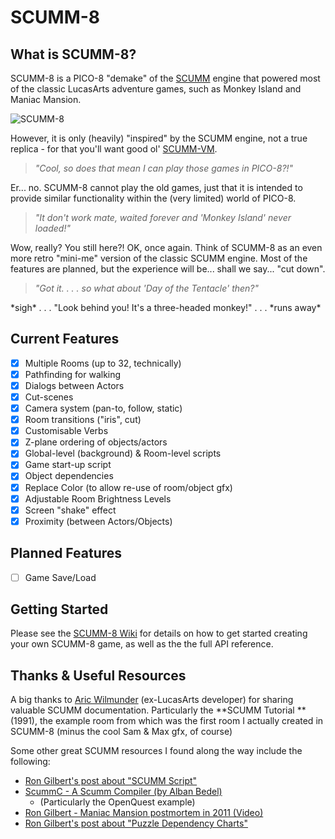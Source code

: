 # SCUMM-8
## What is SCUMM-8?
SCUMM-8 is a PICO-8 "demake" of the [SCUMM](https://en.wikipedia.org/wiki/SCUMM) engine that powered most of the classic LucasArts adventure games, such as Monkey Island and Maniac Mansion.  

![SCUMM-8](https://github.com/Liquidream/scumm-8/raw/media/SCUMM-8%20Preview.gif)

However, it is only (heavily) "inspired" by the SCUMM engine, not a true replica - for that you'll want good ol' [SCUMM-VM](https://en.wikipedia.org/wiki/ScummVM).
> *"Cool, so does that mean I can play those games in PICO-8?!"*

Er... no. SCUMM-8 cannot play the old games, just that it is intended to provide similar functionality within the (very limited) world of PICO-8.

> *"It don't work mate, waited forever and 'Monkey Island' never loaded!"*

Wow, really? You still here?! OK, once again. Think of SCUMM-8 as an even more retro "mini-me" version of the classic SCUMM engine. Most of the features are planned, but the experience will be... shall we say... "cut down".

> *"Got it. . . . so what about 'Day of the Tentacle' then?"*

\*sigh\* . . .  "Look behind you! It's a three-headed monkey!" . . . \*runs away\*

## Current Features
- [x] Multiple Rooms (up to 32, technically)
- [x] Pathfinding for walking
- [x] Dialogs between Actors
- [x] Cut-scenes
- [x] Camera system (pan-to, follow, static)
- [x] Room transitions ("iris", cut)
- [x] Customisable Verbs
- [x] Z-plane ordering of objects/actors
- [x] Global-level (background) & Room-level scripts
- [x] Game start-up script
- [x] Object dependencies
- [x] Replace Color (to allow re-use of room/object gfx)
- [x] Adjustable Room Brightness Levels
- [x] Screen "shake" effect
- [x] Proximity (between Actors/Objects)

## Planned Features
- [ ] Game Save/Load

## Getting Started
Please see the [SCUMM-8 Wiki](https://github.com/Liquidream/scumm-8/wiki) for details on how to get started creating your own SCUMM-8 game, as well as the the full API reference.

## Thanks & Useful Resources
A big thanks to [Aric Wilmunder](http://www.wilmunder.com/Arics_World/Games.html) (ex-LucasArts developer) for sharing valuable SCUMM documentation. 
Particularly the **SCUMM Tutorial **(1991), the example room from which was the first room I actually created in SCUMM-8 (minus the cool Sam & Max gfx, of course)

Some other great SCUMM resources I found along the way include the following:
- [Ron Gilbert's post about "SCUMM Script"](http://www.pagetable.com/?p=614)
- [ScummC - A Scumm Compiler (by Alban Bedel)](https://github.com/AlbanBedel/scummc)
  - (Particularly the OpenQuest example)
- [Ron Gilbert - Maniac Mansion postmortem in 2011 (Video)](https://youtu.be/wNpjGvJwyL8)
- [Ron Gilbert's post about "Puzzle Dependency Charts"](http://grumpygamer.com/puzzle_dependency_charts)

